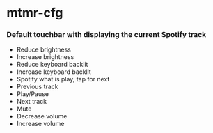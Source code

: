 # mtmr-cfg
### Default touchbar with displaying the current Spotify track

* Reduce brightness
* Increase brightness
* Reduce keyboard backlit
* Increase keyboard backlit
* Spotify what is play, tap for next
* Previous track
* Play/Pause
* Next track
* Mute
* Decrease volume
* Increase volume
